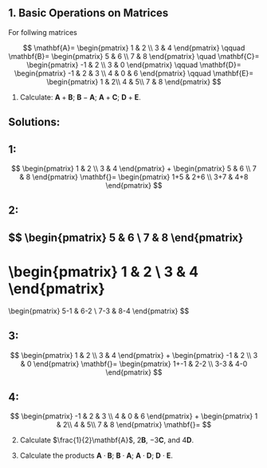 ## 1. Basic Operations on Matrices

For follwing matrices 

$$
\mathbf{A}=
\begin{pmatrix}
1 & 2 \\
3 & 4 
\end{pmatrix}
\qquad
\mathbf{B}=
\begin{pmatrix}
5 & 6 \\
7 & 8
\end{pmatrix}
\quad
\mathbf{C}=
\begin{pmatrix}
-1 & 2 \\
3 & 0
\end{pmatrix}
\qquad
\mathbf{D}=
\begin{pmatrix}
-1 & 2 & 3 \\
4 & 0 & 6 
\end{pmatrix}
\qquad
\mathbf{E}=
\begin{pmatrix}
1 & 2\\
4 & 5\\
7 & 8
\end{pmatrix}
$$

1. Calculate: $\mathbf{A}+\mathbf{B}$;  $\mathbf{B}-\mathbf{A}$;  $\mathbf{A}+\mathbf{C}$; $\mathbf{D}+\mathbf{E}$. 

<!-- exercise number one results -->
<!-- number one -->
## Solutions:
## 1:
$$
\begin{pmatrix}
1 & 2 \\
3 & 4 
\end{pmatrix}
+
\begin{pmatrix}
5 & 6 \\
7 & 8
\end{pmatrix}
\mathbf{}=
\begin{pmatrix}
1+5 & 2+6 \\
3+7 & 4+8
\end{pmatrix}
$$

<!-- number two -->
## 2:
$$
\begin{pmatrix}
5 & 6 \\
7 & 8
\end{pmatrix}
-
\begin{pmatrix}
1 & 2 \\
3 & 4
\end{pmatrix}
=
\begin{pmatrix}
5-1 & 6-2 \\
7-3 & 8-4
\end{pmatrix}
$$


<!-- number three -->
## 3:
$$
\begin{pmatrix}
1 & 2 \\
3 & 4 
\end{pmatrix}
+
\begin{pmatrix}
-1 & 2 \\
3 & 0
\end{pmatrix}
\mathbf{}=
\begin{pmatrix}
1+-1 & 2-2 \\
3-3 & 4-0
\end{pmatrix}
$$

<!-- number four -->
## 4:
$$
\begin{pmatrix}
-1 & 2 & 3 \\
4 & 0 & 6 
\end{pmatrix}
+
\begin{pmatrix}
1 & 2\\
4 & 5\\
7 & 8
\end{pmatrix}
\mathbf{}=
$$




2. Calculate $\frac{1}{2}\mathbf{A}$, $2\mathbf{B}$, $-3\mathbf{C}$, and $4\mathbf{D}$.

3. Calculate the products $\mathbf{A}\cdot \mathbf{B}$; $\mathbf{B} \cdot \mathbf{A}$; $\mathbf{A} \cdot \mathbf{D}$; $\mathbf{D} \cdot \mathbf{E}$.
